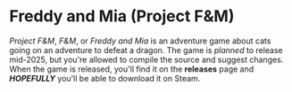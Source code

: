 # Freddy and Mia (Project F&M)
*Project F&M*, *F&M*, or *Freddy and Mia* is an adventure game about cats going on an adventure to defeat a dragon.
The game is *planned* to release mid-2025, but you're allowed to compile the source and suggest changes.
When the game is released, you'll find it on the **releases** page and ***HOPEFULLY*** you'll be able to download it on Steam.
